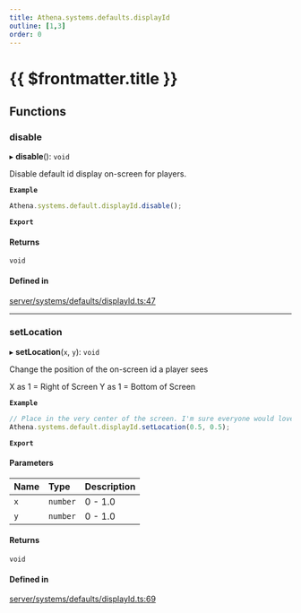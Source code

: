 ```yaml
---
title: Athena.systems.defaults.displayId
outline: [1,3]
order: 0
---
```


# {{ $frontmatter.title }}


## Functions

### disable

▸ **disable**(): `void`

Disable default id display on-screen for players.

**`Example`**

```ts
Athena.systems.default.displayId.disable();
```

**`Export`**

#### Returns

`void`

#### Defined in

[server/systems/defaults/displayId.ts:47](https://github.com/Stuyk/altv-athena/blob/2ba937d/src/core/server/systems/defaults/displayId.ts#L47)

___

### setLocation

▸ **setLocation**(`x`, `y`): `void`

Change the position of the on-screen id a player sees

X as 1 = Right of Screen
Y as 1 = Bottom of Screen

**`Example`**

```ts
// Place in the very center of the screen. I'm sure everyone would love it.
Athena.systems.default.displayId.setLocation(0.5, 0.5);
```

**`Export`**

#### Parameters

| Name | Type | Description |
| :------ | :------ | :------ |
| `x` | `number` | 0 - 1.0 |
| `y` | `number` | 0 - 1.0 |

#### Returns

`void`

#### Defined in

[server/systems/defaults/displayId.ts:69](https://github.com/Stuyk/altv-athena/blob/2ba937d/src/core/server/systems/defaults/displayId.ts#L69)
